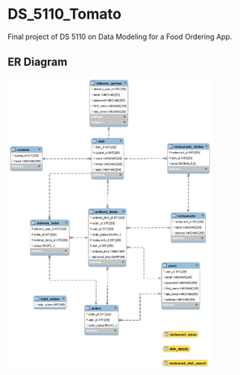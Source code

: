 # DS_5110_Tomato

Final project of DS 5110 on Data Modeling for a Food Ordering App.  

## ER Diagram

<img src='tomato_ER_diagram_4.png' width="80%">
